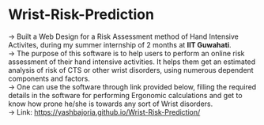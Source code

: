 # Wrist-Risk-Prediction
-> Built a Web Design for a Risk Assessment method of Hand Intensive Activites, during my summer internship of 2 months at **IIT Guwahati**.<br>
-> The purpose of this software is to help users to perform an online risk assessment of their hand intensive activities. It helps them get an estimated analysis of risk of CTS or other wrist disorders, using numerous dependent components and factors.<br>
-> One can use the software through link provided below, filling the required details in the software for performing Ergonomic calculations and get to know how prone he/she is towards any sort of Wrist disorders.<br>
-> Link: https://yashbajoria.github.io/Wrist-Risk-Prediction/

